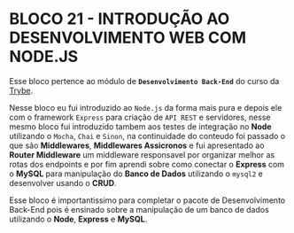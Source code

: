 # BLOCO 21 - INTRODUÇÃO AO DESENVOLVIMENTO WEB COM NODE.JS

Esse bloco pertence ao módulo de **`Desenvolvimento Back-End`** do curso da [Trybe](https://www.betrybe.com/).

Nesse bloco eu fui introduzido ao `Node.js` da forma mais pura e depois ele com o framework `Express` para criação de `API REST` e servidores, nesse mesmo bloco fui introduzido tambem aos testes de integração no **Node** utilizando o `Mocha`, `Chai` e `Sinon`, na continuidade do conteudo foi passado o que são **Middlewares**, **Middlewares Assicronos** e fui apresentado ao **Router Middleware** um middleware responsavel por organizar melhor as rotas dos endpoints e por fim aprendi sobre como conectar o **Express** com o **MySQL** para manipulação do **Banco de Dados** utilizando o `mysql2` e desenvolver usando o **CRUD**.

Esse bloco é importantissimo para completar o pacote de Desenvolvimento Back-End pois é ensinado sobre a manipulação de um banco de dados utilizando o **Node**, **Express** e **MySQL**.